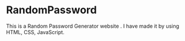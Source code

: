 # RandomPassword
This is a Random Password Generator website . I have made it by using HTML, CSS, JavaScript.
